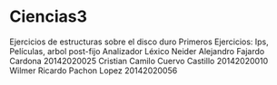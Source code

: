 # Ciencias3
Ejercicios de estructuras sobre el disco duro
Primeros Ejercicios: Ips, Películas, arbol post-fijo
Analizador Léxico
Neider Alejandro Fajardo Cardona  20142020025
Cristian Camilo Cuervo Castillo   20142020010
Wilmer Ricardo Pachon Lopez       20142020056
